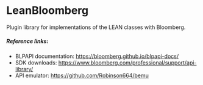 # LeanBloomberg
Plugin library for implementations of the LEAN classes with Bloomberg.

##### Reference links:

- BLPAPI documentation: https://bloomberg.github.io/blpapi-docs/
- SDK downloads: https://www.bloomberg.com/professional/support/api-library/
- API emulator: https://github.com/Robinson664/bemu
